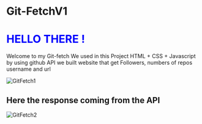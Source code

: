 # Git-FetchV1
<h1 style="color:blue;">HELLO THERE !</h1>
Welcome to my Git-fetch
We used in this Project HTML + CSS + Javascript 
by using github API we built website that get Followers, numbers of repos username and url 

![GitFetch1](https://github.com/Amraboelmagdhussien/Git-FetchV1/assets/120594701/d81628bf-5c07-4d04-b998-d3426c15ca38)

<h2>Here the response coming from the API</h2>

![GitFetch2](https://github.com/Amraboelmagdhussien/Git-FetchV1/assets/120594701/b964c984-acd8-4d78-88de-a83ae127c7f2)
